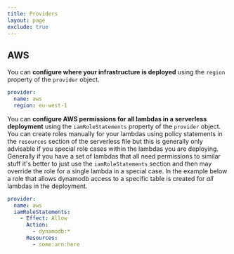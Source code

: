 ```yaml
---
title: Providers
layout: page
exclude: true
---
```


## AWS

You can **configure where your infrastructure is deployed** using the `region` property of the `provider` object.
```yaml
provider:
  name: aws
  region: eu-west-1
```

You can **configure AWS permissions for all lambdas in a serverless deployment** using the `iamRoleStatements` property of the `provider` object. You can create roles manually for your lambdas using policy statements in the `resources` section of the serverless file but this is generally only advisable if you special role cases within the lambdas you are deploying. Generally if you have a set of lambdas that all need permissions to similar stuff it's better to just use the `iamRoleStatements` section and then may override the role for a single lambda in a special case. In the example below a role that allows dynamodb access to a specific table is created for *all* lambdas in the deployment.
```yaml
provider:
  name: aws
  iamRoleStatements:
    - Effect: Allow
      Action:
        - dynamodb:*
      Resources:
        - some:arn:here
        
```